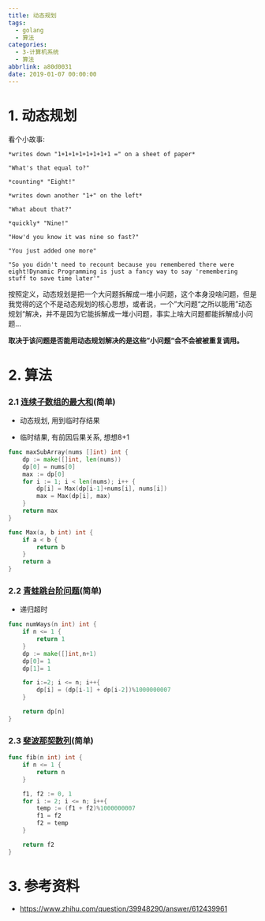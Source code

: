 ```yaml
---
title: 动态规划
tags:
  - golang
  - 算法
categories:
  - 3-计算机系统
  - 算法
abbrlink: a80d0031
date: 2019-01-07 00:00:00
---
```




# 1. 动态规划

看个小故事:

```
*writes down "1+1+1+1+1+1+1+1 =" on a sheet of paper*

"What's that equal to?"

*counting* "Eight!"

*writes down another "1+" on the left*

"What about that?"

*quickly* "Nine!"

"How'd you know it was nine so fast?"

"You just added one more"

"So you didn't need to recount because you remembered there were eight!Dynamic Programming is just a fancy way to say 'remembering stuff to save time later'"
```

<!-- more -->

按照定义，动态规划是把一个大问题拆解成一堆小问题，这个本身没啥问题，但是我觉得的这个不是动态规划的核心思想，或者说，一个”大问题“之所以能用”动态规划“解决，并不是因为它能拆解成一堆小问题，事实上啥大问题都能拆解成小问题...

**取决于该问题是否能用动态规划解决的是这些”小问题“会不会被被重复调用。**



# 2. 算法

### 2.1 [连续子数组的最大和](https://leetcode-cn.com/problems/lian-xu-zi-shu-zu-de-zui-da-he-lcof/)(简单)

+ 动态规划, 用到临时存结果

+ 临时结果, 有前因后果关系, 想想8+1

```go
func maxSubArray(nums []int) int {
    dp := make([]int, len(nums))
    dp[0] = nums[0]
    max := dp[0]
    for i := 1; i < len(nums); i++ {
        dp[i] = Max(dp[i-1]+nums[i], nums[i])
        max = Max(dp[i], max)
    }
    return max
}

func Max(a, b int) int {
    if a < b {
        return b
    }
    return a
}
```

### 2.2 [青蛙跳台阶问题](https://leetcode-cn.com/problems/qing-wa-tiao-tai-jie-wen-ti-lcof/)(简单)

+ 递归超时

```go
func numWays(n int) int {
    if n <= 1 {
        return 1
    }
    dp := make([]int,n+1)
    dp[0]= 1
    dp[1]= 1

    for i:=2; i <= n; i++{
        dp[i] = (dp[i-1] + dp[i-2])%1000000007
    }

    return dp[n]
}
```



### 2.3 [斐波那契数列](https://leetcode-cn.com/problems/fei-bo-na-qi-shu-lie-lcof/)(简单)

```go
func fib(n int) int {
    if n <= 1 {
        return n
    }

    f1, f2 := 0, 1
    for i := 2; i <= n; i++{
        temp := (f1 + f2)%1000000007
        f1 = f2
        f2 = temp
    }

    return f2
}
```





# 3. 参考资料

+ https://www.zhihu.com/question/39948290/answer/612439961
